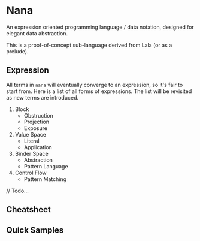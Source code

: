 # Nana

An expression oriented programming language / data notation, designed for elegant data abstraction.

This is a proof-of-concept sub-language derived from Lala (or as a prelude).

## Expression

All terms in `nana` will eventually converge to an expression, so it's fair to start from. Here is a list of all forms of expressions. The list will be revisited as new terms are introduced.

1. Block
    - Obstruction
    - Projection
    - Exposure
2. Value Space
    - Literal
    - Application
3. Binder Space
    - Abstraction
    - Pattern Language
4. Control Flow 
    - Pattern Matching


// Todo...

## Cheatsheet


## Quick Samples
